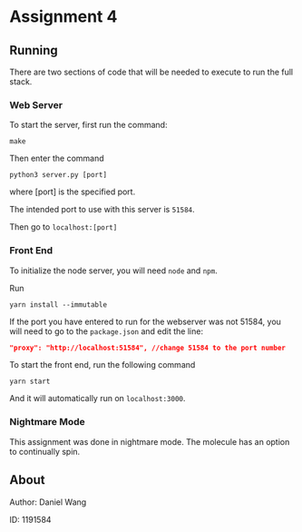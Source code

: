 # Assignment 4

## Running

There are two sections of code that will be needed to execute to run the full stack.

### Web Server

To start the server, first run the command:

```
make
```

Then enter the command

```
python3 server.py [port]
```

where [port] is the specified port.

The intended port to use with this server is `51584`.

Then go to `localhost:[port]`

### Front End

To initialize the node server, you will need `node` and `npm`.

Run

```
yarn install --immutable
```

If the port you have entered to run for the webserver was not 51584, you will need to go to the `package.json` and edit the line:

```json
"proxy": "http://localhost:51584", //change 51584 to the port number
```

To start the front end, run the following command

```
yarn start
```

And it will automatically run on `localhost:3000`.

### Nightmare Mode

This assignment was done in nightmare mode.
The molecule has an option to continually spin.

## About

Author: Daniel Wang

ID: 1191584
